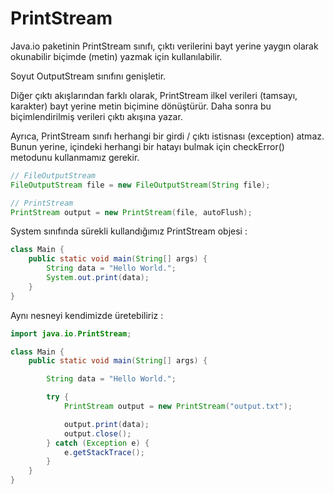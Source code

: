 # PrintStream

Java.io paketinin PrintStream sınıfı, çıktı verilerini bayt yerine yaygın olarak okunabilir biçimde (metin) yazmak için
kullanılabilir.

Soyut OutputStream sınıfını genişletir.

Diğer çıktı akışlarından farklı olarak, PrintStream ilkel verileri (tamsayı, karakter) bayt yerine metin biçimine
dönüştürür. Daha sonra bu biçimlendirilmiş verileri çıktı akışına yazar.

Ayrıca, PrintStream sınıfı herhangi bir girdi / çıktı istisnası (exception) atmaz. Bunun yerine, içindeki herhangi bir
hatayı bulmak için checkError() metodunu kullanmamız gerekir.

````java
// FileOutputStream
FileOutputStream file = new FileOutputStream(String file);

// PrintStream
PrintStream output = new PrintStream(file, autoFlush);
````

System sınıfında sürekli kullandığımız PrintStream objesi :

````java
class Main {
    public static void main(String[] args) {
        String data = "Hello World.";
        System.out.print(data);
    }
}
````

Aynı nesneyi kendimizde üretebiliriz :

````java
import java.io.PrintStream;

class Main {
    public static void main(String[] args) {

        String data = "Hello World.";

        try {
            PrintStream output = new PrintStream("output.txt");

            output.print(data);
            output.close();
        } catch (Exception e) {
            e.getStackTrace();
        }
    }
}
````